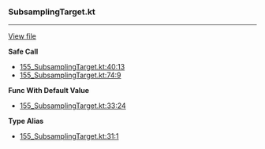 ### SubsamplingTarget.kt
---
[View file](../../precision_analyzed/155_SubsamplingTarget.kt)

**Safe Call**

 - [155_SubsamplingTarget.kt:40:13](../../precision_analyzed/155_SubsamplingTarget.kt#L40)
 - [155_SubsamplingTarget.kt:74:9](../../precision_analyzed/155_SubsamplingTarget.kt#L74)

**Func With Default Value**

 - [155_SubsamplingTarget.kt:33:24](../../precision_analyzed/155_SubsamplingTarget.kt#L33)

**Type Alias**

 - [155_SubsamplingTarget.kt:31:1](../../precision_analyzed/155_SubsamplingTarget.kt#L31)
